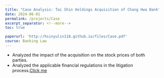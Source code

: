 ```yaml
---
title: "Case Analysis: Tai Shin Holdings Acquisition of Chang Hwa Bank"
date: 2024-06-01
permalink: /projects/Case
excerpt_separator: <!--more-->
toc: true

paperurl: 'http://hsinyulin118.github.io/files/Case.pdf'
course: Banking Law
---
```




<!-- ---
title: "A Bridge-based Compression Algorithm for Topological Quantum Circuits [DAC 2021] [TCAD 2022]"
collection: Quantum-related
type: "Quantum-related"
permalink: /projects/bridge
venue: "Electronic Design Automation Lab (Prof. Yao-Wen Chang)"
date: 2019-11-01
location: "National Taiwan University, Taiwan"
--- -->

* Analyzed the impact of the acquisition on the stock prices of both parties.
* Analyzed the applicable financial regulations in the litigation process.[Click me](http://hsinyulin118.github.io/files/Case.pdf)
<!--more-->

<!-- [More information here]() -->



